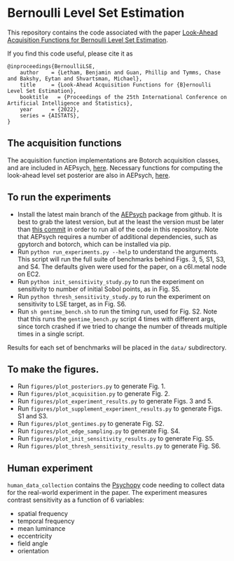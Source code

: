 # Bernoulli Level Set Estimation 

This repository contains the code associated with the paper [Look-Ahead Acquisition Functions for Bernoulli Level Set Estimation]().

If you find this code useful, please cite it as

    @inproceedings{BernoulliLSE,
        author    = {Letham, Benjamin and Guan, Phillip and Tymms, Chase and Bakshy, Eytan and Shvartsman, Michael},        
        title     = {Look-Ahead Acquisition Functions for {B}ernoulli Level Set Estimation},
        booktitle   = {Proceedings of the 25th International Conference on Artificial Intelligence and Statistics},
        year      = {2022},
        series = {AISTATS},
    }

## The acquisition functions

The acquisition function implementations are Botorch acquisition classes, and are included in AEPsych, [here](https://github.com/facebookresearch/aepsych/blob/main/aepsych/acquisition/lookahead.py). Necessary functions for computing the look-ahead level set posterior are also in AEPsych, [here](https://github.com/facebookresearch/aepsych/blob/main/aepsych/acquisition/lookahead_utils.py).

## To run the experiments

- Install the latest main branch of the [AEPsych](https://github.com/facebookresearch/aepsych) package from github. It is best to grab the latest version, but at the least the version must be later than [this commit](https://github.com/facebookresearch/aepsych/commit/288b3265ddde3b864e5e369bee9eeff7c3204f76) in order to run all of the code in this repository. Note that AEPsych requires a number of additional dependencies, such as gpytorch and botorch, which can be installed via pip.
- Run `python run_experiments.py --help` to understand the arguments. This script will run the full suite of benchmarks behind Figs. 3, 5, S1, S3, and S4. The defaults given were used for the paper, on a c6l.metal node on EC2. 
- Run `python init_sensitivity_study.py` to run the experiment on sensitivity to number of initial Sobol points, as in Fig. S5.
- Run `python thresh_sensitivity_study.py` to run the experiment on sensitivity to LSE target, as in Fig. S6.
- Run `sh gentime_bench.sh` to run the timing run, used for Fig. S2. Note that this runs the `gentime_bench.py` script 4 times with different args, since torch crashed if we tried to change the number of threads multiple times in a single script. 

Results for each set of benchmarks will be placed in the `data/` subdirectory.

## To make the figures.

- Run `figures/plot_posteriors.py` to generate Fig. 1.
- Run `figures/plot_acquisition.py` to generate Fig. 2.
- Run `figures/plot_experiment_results.py` to generate Figs. 3 and 5.
- Run `figures/plot_supplement_experiment_results.py` to generate Figs. S1 and S3.
- Run `figures/plot_gentimes.py` to generate Fig. S2.
- Run `figures/plot_edge_sampling.py` to generate Fig. S4.
- Run `figures/plot_init_sensitivity_results.py` to generate Fig. S5.
- Run `figures/plot_thresh_sensitivity_results.py` to generate Fig. S6.

## Human experiment

`human_data_collection` contains the [Psychopy](http://psychopy.org/) code needing to collect data for the real-world experiment in the paper. The experiment measures contrast sensitivity as a function of 6 variables: 

- spatial frequency
- temporal frequency
- mean luminance
- eccentricity
- field angle
- orientation
